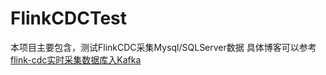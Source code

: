 # FlinkCDCTest
本项目主要包含，测试FlinkCDC采集Mysql/SQLServer数据
具体博客可以参考
[flink-cdc实时采集数据库入Kafka][1]


[1]: https://gujincheng.github.io/2022/03/11/flink-cdc%E5%AE%9E%E6%97%B6%E9%87%87%E9%9B%86%E6%95%B0%E6%8D%AE%E5%BA%93%E5%85%A5Kafka/



